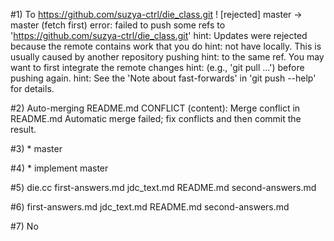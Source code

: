 #1) To https://github.com/suzya-ctrl/die_class.git
 ! [rejected]        master -> master (fetch first)
error: failed to push some refs to 'https://github.com/suzya-ctrl/die_class.git'
hint: Updates were rejected because the remote contains work that you do
hint: not have locally. This is usually caused by another repository pushing
hint: to the same ref. You may want to first integrate the remote changes
hint: (e.g., 'git pull ...') before pushing again.
hint: See the 'Note about fast-forwards' in 'git push --help' for details.

#2) Auto-merging README.md
CONFLICT (content): Merge conflict in README.md
Automatic merge failed; fix conflicts and then commit the result.

#3) * master

#4) * implement
  master

#5) die.cc	first-answers.md  jdc_text.md  README.md  second-answers.md

#6) first-answers.md  jdc_text.md  README.md  second-answers.md

#7) No
